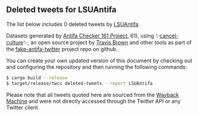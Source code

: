 ## Deleted tweets for LSUAntifa

The list below includes 0 deleted tweets by
[LSUAntifa](https://twitter.com/LSUAntifa).



Datasets generated by [Antifa Checker 161 Project](https://twitter.com/antifacheck161), 61), using ✨[cancel-culture](https://github.com/travisbrown/cancel-culture)✨, an open source project by 
[Travis Brown](https://twitter.com/travisbrown) and other tools as part of the 
[fake-antifa-twitter](https://github.com/antifacheck161/fake-antifa-twitter) project repo on github.

You can create your own updated version of this document by checking out and configuring the
repository and then running the following commands:

```bash
$ cargo build --release
$ target/release/twcc deleted-tweets --report LSUAntifa
```

Please note that all tweets quoted here are sourced from the
[Wayback Machine](https://web.archive.org) and were not directly accessed through the Twitter API or
any Twitter client.

